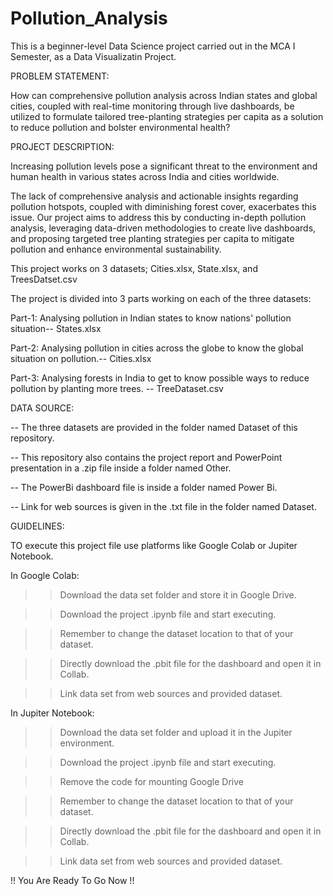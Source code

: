 # Pollution_Analysis
This is a beginner-level Data Science project carried out in the MCA I Semester, as a Data Visualizatin Project.

PROBLEM STATEMENT:

How can comprehensive pollution analysis across Indian states and global cities, coupled with real-time monitoring through live dashboards, be utilized to formulate tailored tree-planting strategies per capita as a solution to reduce pollution and bolster environmental health?

PROJECT DESCRIPTION:

Increasing pollution levels pose a significant threat to the environment and human health in various states across India and cities worldwide.

The lack of comprehensive analysis and actionable insights regarding pollution hotspots, coupled with diminishing forest cover, exacerbates this issue. Our project aims to address this by conducting in-depth pollution analysis, leveraging data-driven methodologies to create live dashboards, and proposing targeted tree planting strategies per capita to mitigate pollution and enhance environmental sustainability.


This project works on 3 datasets; Cities.xlsx, State.xlsx, and TreesDatset.csv

The project is divided into 3 parts working on each of the three datasets:

Part-1: Analysing pollution in Indian states to know nations' pollution situation-- States.xlsx

Part-2: Analysing pollution in cities across the globe to know the global situation on pollution.-- Cities.xlsx

Part-3: Analysing forests in India to get to know possible ways to reduce pollution by planting more trees. -- TreeDataset.csv


DATA SOURCE:

-- The three datasets are provided in the folder named Dataset of this repository.

-- This repository also contains the project report and PowerPoint presentation in a .zip file inside a folder named Other.

-- The PowerBi dashboard file is inside a folder named Power Bi.

-- Link for web sources is given in the .txt file in the folder named Dataset.


GUIDELINES:

TO execute this project file use platforms like Google Colab or Jupiter Notebook.

In Google Colab:

>> Download the data set folder and store it in Google Drive.
 
>> Download the project .ipynb file and start executing.

>> Remember to change the dataset location to that of your dataset.

>> Directly download the .pbit file for the dashboard and open it in Collab.

>> Link data set from web sources and provided dataset.


In Jupiter Notebook:

>> Download the data set folder and upload it in the Jupiter environment.
 
>> Download the project .ipynb file and start executing.

>> Remove the code for mounting Google Drive

>> Remember to change the dataset location to that of your dataset.

>> Directly download the .pbit file for the dashboard and open it in Collab.

>> Link data set from web sources and provided dataset.


!! You Are Ready To Go Now !!
